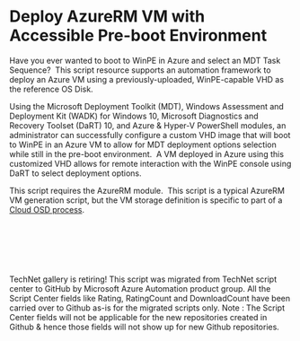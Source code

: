 ﻿Deploy AzureRM VM with Accessible Pre-boot Environment
======================================================

            

Have you ever wanted to boot to WinPE in Azure and select an MDT Task Sequence?  This script resource supports an automation framework to deploy an Azure VM using a previously-uploaded, WinPE-capable VHD as the reference OS Disk.


Using the Microsoft Deployment Toolkit (MDT), Windows Assessment and Deployment Kit (WADK) for Windows 10, Microsoft Diagnostics and Recovery Toolset (DaRT) 10, and Azure & Hyper-V PowerShell modules, an administrator can successfully configure a custom
 VHD image that will boot to WinPE in an Azure VM to allow for MDT deployment options selection while still in the pre-boot environment.  A VM deployed in Azure using this customized VHD allows for remote interaction with the WinPE console using DaRT to
 select deployment options.


This script requires the AzureRM module.  This script is a typical AzureRM VM generation script, but the VM storage definition is specific to part of a
[Cloud OSD process](https://blogs.technet.microsoft.com/heyscriptingguy/2017/02/09/cloud-operating-system-deployment-winpe-in-azure/).


 

 

 


        
    
TechNet gallery is retiring! This script was migrated from TechNet script center to GitHub by Microsoft Azure Automation product group. All the Script Center fields like Rating, RatingCount and DownloadCount have been carried over to Github as-is for the migrated scripts only. Note : The Script Center fields will not be applicable for the new repositories created in Github & hence those fields will not show up for new Github repositories.
